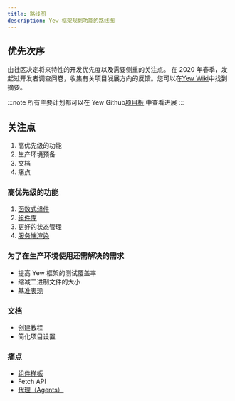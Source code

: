 ```yaml
---
title: 路线图
description: Yew 框架规划功能的路线图
---
```


## 优先次序

由社区决定将来特性的开发优先度以及需要侧重的关注点。 在 2020 年春季，发起过开发者调查问卷，收集有关项目发展方向的反馈。您可以在[Yew Wiki](https://github.com/yewstack/yew/wiki/Dev-Survey-%5BSpring-2020%5D)中找到摘要。

:::note
所有主要计划都可以在 Yew Github[项目板](https://github.com/yewstack/yew/projects) 中查看进展
:::

## 关注点

1. 高优先级的功能
2. 生产环境预备
3. 文档
4. 痛点

### 高优先级的功能

1. [函数式组件](https://github.com/yewstack/yew/projects/3)
2. [组件库](https://github.com/yewstack/yew/projects/4)
3. 更好的状态管理
4. [服务端渲染](https://github.com/yewstack/yew/projects/5)

### 为了在生产环境使用还需解决的需求

- 提高 Yew 框架的测试覆盖率
- 缩减二进制文件的大小
- [基准表现](https://github.com/yewstack/yew/issues/5)

### 文档

- 创建教程
- 简化项目设置

### 痛点

- [组件样板](https://github.com/yewstack/yew/issues/830)
- Fetch API
- [代理（Agents）](https://github.com/yewstack/yew/projects/6)
